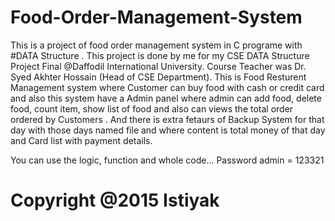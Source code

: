 # Food-Order-Management-System
This is a project of food order management system in C programe with #DATA Structure . This project is done by me for my CSE DATA Structure Project Final @Daffodil International University. Course Teacher was Dr. Syed Akhter Hossain (Head of CSE Department).
This is Food Resturent Management system where Customer can buy food with cash or credit card and also this system have a Admin panel where admin can add food, delete food, count item, show list of food and also can views the total order ordered by Customers . And there is extra fetaurs of Backup System for that day with those days named file and where content is total money of that day and Card list with payment details.

 You can use the logic, function and whole code... 
Password admin = 123321
# Copyright @2015 Istiyak
